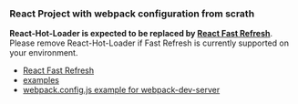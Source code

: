 
### React Project with webpack configuration from scrath

**React-Hot-Loader is expected to be replaced by [React Fast Refresh](https://github.com/facebook/react/issues/16604)**. Please remove React-Hot-Loader if Fast Refresh is currently supported on your environment. 




* [React Fast Refresh](https://github.com/pmmmwh/react-refresh-webpack-plugin/)
* [examples](https://github.com/pmmmwh/react-refresh-webpack-plugin/tree/main/examples)
* [webpack.config.js example for webpack-dev-server](https://github.com/pmmmwh/react-refresh-webpack-plugin/blob/main/examples/webpack-dev-server/webpack.config.js)
